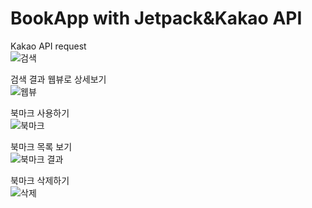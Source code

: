 ﻿# BookApp with Jetpack&Kakao API

Kakao API request
<br>
![검색](https://user-images.githubusercontent.com/75075900/187855528-ada54c6f-84ea-4202-aed4-987b3b90d7c7.jpg)

검색 결과 웹뷰로 상세보기
<br>
![웹뷰](https://user-images.githubusercontent.com/75075900/187855566-628e759f-feae-495e-9635-72e16da445da.jpg)

북마크 사용하기
<br>
![북마크](https://user-images.githubusercontent.com/75075900/187855590-6dedf254-a809-46b5-9a63-5c233ac81d49.jpg)

북마크 목록 보기
<br>
![북마크 결과](https://user-images.githubusercontent.com/75075900/187855613-e9022135-78bf-4647-86d7-e626a1e5e9ca.jpg)

북마크 삭제하기
<br>
![삭제](https://user-images.githubusercontent.com/75075900/187855670-efc078df-de96-405b-bfeb-e9cde2032468.jpg)
<br>
